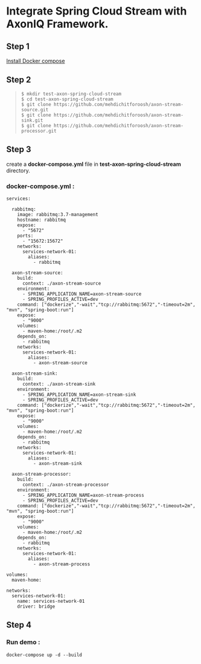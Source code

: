 # Integrate Spring Cloud Stream with AxonIQ Framework.


## Step 1

[Install Docker compose](https://docs.docker.com/compose/install/)

## Step 2

>`$ mkdir test-axon-spring-cloud-stream` \
>`$ cd test-axon-spring-cloud-stream` \
>`$ git clone https://github.com/mehdichitforoosh/axon-stream-source.git` \
>`$ git clone https://github.com/mehdichitforoosh/axon-stream-sink.git` \
>`$ git clone https://github.com/mehdichitforoosh/axon-stream-processor.git`

## Step 3

create a **docker-compose.yml** file in **test-axon-spring-cloud-stream** directory.

### docker-compose.yml :

```version: '3.5'
services:

  rabbitmq:
    image: rabbitmq:3.7-management
    hostname: rabbitmq
    expose:
      - "5672"
    ports:
      - "15672:15672"
    networks:
      services-network-01:
        aliases:
          - rabbitmq

  axon-stream-source:
    build:
      context: ./axon-stream-source
    environment:
      - SPRING_APPLICATION_NAME=axon-stream-source
      - SPRING_PROFILES_ACTIVE=dev
    command: ["dockerize","-wait","tcp://rabbitmq:5672","-timeout=2m", "mvn", "spring-boot:run"]
    expose:
      - "9000"
    volumes:
      - maven-home:/root/.m2
    depends_on:
      - rabbitmq
    networks:
      services-network-01:
        aliases:
          - axon-stream-source

  axon-stream-sink:
    build:
      context: ./axon-stream-sink
    environment:
      - SPRING_APPLICATION_NAME=axon-stream-sink
      - SPRING_PROFILES_ACTIVE=dev
    command: ["dockerize","-wait","tcp://rabbitmq:5672","-timeout=2m", "mvn", "spring-boot:run"]
    expose:
      - "9000"
    volumes:
      - maven-home:/root/.m2
    depends_on:
      - rabbitmq
    networks:
      services-network-01:
        aliases:
          - axon-stream-sink

  axon-stream-processor:
    build:
      context: ./axon-stream-processor
    environment:
      - SPRING_APPLICATION_NAME=axon-stream-process
      - SPRING_PROFILES_ACTIVE=dev
    command: ["dockerize","-wait","tcp://rabbitmq:5672","-timeout=2m", "mvn", "spring-boot:run"]
    expose:
      - "9000"
    volumes:
      - maven-home:/root/.m2
    depends_on:
      - rabbitmq
    networks:
      services-network-01:
        aliases:
          - axon-stream-process

volumes:
  maven-home:

networks:
  services-network-01:
    name: services-network-01
    driver: bridge
```
## Step 4

### Run demo :

`docker-compose up -d --build`
